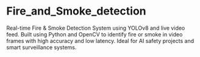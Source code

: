 # Fire_and_Smoke_detection
Real-time Fire &amp; Smoke Detection System using YOLOv8 and live video feed. Built using Python and OpenCV to identify fire or smoke in video frames with high accuracy and low latency. Ideal for AI safety projects and smart surveillance systems.
